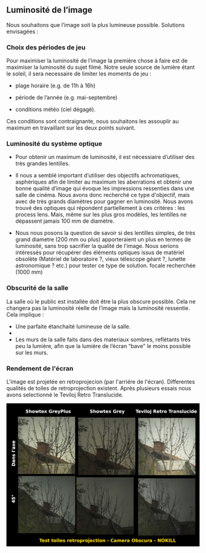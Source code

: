 ## Luminosité de l’image

Nous souhaitons que l’image soit la plus lumineuse possible. Solutions envisagées :

### Choix des périodes de jeu

Pour maximiser la luminosité de l’image la première chose à faire est de maximiser la luminosité du sujet filmé. Notre seule source de lumière étant le soleil, il sera necessaire de limiter les moments de jeu :

- plage horaire (e.g. de 11h à 16h)

- période de l’année (e.g. mai-septembre)

- conditions météo (ciel dégagé).

Ces conditions sont contraignante, nous souhaitons les assouplir au maximum en travaillant sur les deux points suivant.

### Luminosité du système optique

- Pour obtenir un maximum de luminosité, il est nécessiaire d’utiliser des très grandes lentilles.

- Il nous a semblé important d’utiliser des objectifs achromatiques, asphériques afin de limiter au maximum les aberrations et obtenir une bonne qualité d’image qui évoque les impressions ressenties dans une salle de cinéma. Nous avons donc recherché ce type d'objectif, mais avec de très grands diamètres pour gagner en luminosité. Nous avons trouvé des optiques qui répondent partiellement à ces critères : les process lens. Mais, même sur les plus gros modèles, les lentilles ne dépassent jamais 100 mm de diamètre.

- Nous nous posons la question de savoir si des lentilles simples, de très grand diametre (200 mm ou plus) apporteraient un plus en termes de luminosité, sans trop sacrifier la qualité de l'image. Nous serions intéressés pour récupérer des éléments optiques issus de matériel obsolète (Matériel de laboratoire ?, vieux télescope géant ?, lunette astronomique ? etc.) pour tester ce type de solution. focale recherchée (1000 mm)

### Obscurité de la salle


La salle où le public est installée doit être la plus obscure possible. Cela ne changera pas la luminosité réelle de l’image mais la luminosité ressentie.
 Cela implique :

- Une parfaite étanchaité lumineuse de la salle.
- 
- Les murs de la salle faits dans des materiaux sombres, reflétants très peu la lumière, afin que la lumière de l’écran “bave” le moins possible sur les murs.

### Rendement de l'écran

L'image est projetée en retroprojecion (par l'arriére de l'écran). Differentes qualités de toiles de retroprojection existent. Après plusieurs essais nous avons selectionné le Teviloj Retro Translucide.

![test toiles retroproj](img/test-toiles-retroproj.jpg)
